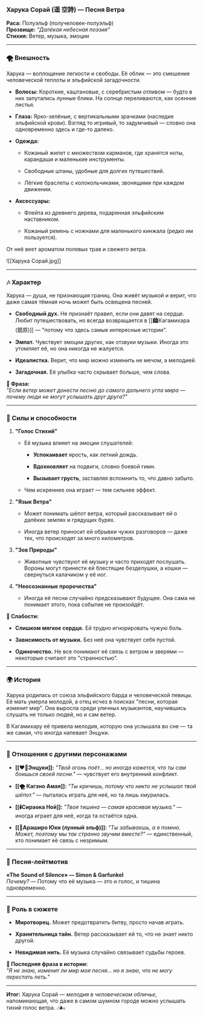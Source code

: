 ### **Харука Сорай (遥 空詩) — Песня Ветра**

**Раса:** Полуэльф (получеловек-полуэльф)  
**Прозвище:** _"Далёкая небесная поэзия"_  
**Стихия:** Ветер, музыка, эмоции

---

### **🌪️ Внешность**

Харука — воплощение легкости и свободы. Её облик — это смешение человеческой теплоты и эльфийской загадочности.

- **Волосы:** Короткие, каштановые, с серебристым отливом — будто в них запутались лунные блики. На солнце переливаются, как осенние листья.
    
- **Глаза:** Ярко-зелёные, с вертикальными зрачками (наследие эльфийской крови). Взгляд то игривый, то задумчивый — словно она одновременно здесь и где-то далеко.
    
- **Одежда:**
    
    - Кожаный жилет с множеством карманов, где хранятся ноты, карандаши и маленькие инструменты.
        
    - Свободные штаны, удобные для долгих путешествий.
        
    - Лёгкие браслеты с колокольчиками, звонящими при каждом движении.
        
- **Аксессуары:**
    
    - Флейта из древнего дерева, подаренная эльфийским наставником.
        
    - Кожаный ремень с ножнами для маленького кинжала (редко им пользуется).
        

От неё веет ароматом полевых трав и свежего ветра.

![[Харука Сорай.jpg]]

---

### **🎶 Характер**

Харука — душа, не признающая границ. Она живёт музыкой и верит, что даже самая тёмная ночь может быть освещена песней.

- **Свободный дух.** Не признаёт правил, если они давят на сердце. Любит путешествовать, но всегда возвращается в [[🏙️Кагамихара (鏡原)]] — "потому что здесь самые интересные истории".
    
- **Эмпат.** Чувствует эмоции других, как отзвуки музыки. Иногда это утомляет её, но она никогда не жалуется.
    
- **Идеалистка.** Верит, что мир можно изменить не мечом, а мелодией.
    
- **Загадочная.** Её улыбка часто скрывает больше, чем слова.
    

**🔹 Фраза:**  
_"Если ветер может донести песню до самого дальнего угла мира — почему люди не могут услышать друг друга?"_

---

### **🎼 Силы и способности**

1. **"Голос Стихий"**
    
    - Её музыка влияет на эмоции слушателей:
        
        - **Успокаивает** ярость, как летний дождь.
            
        - **Вдохновляет** на подвиги, словно боевой гимн.
            
        - **Вызывает грусть**, заставляя вспомнить то, что давно забыто.
            
    - Чем искреннее она играет — тем сильнее эффект.
        
2. **"Язык Ветра"**
    
    - Может понимать шёпот ветра, который рассказывает ей о далёких землях и грядущих бурях.
        
    - Иногда ветер приносит ей обрывки чужих разговоров — даже тех, что происходят за много километров.
        
3. **"Зов Природы"**
    
    - Животные чувствуют её музыку и часто приходят послушать. Вороны могут принести ей блестящие безделушки, а кошки — свернуться калачиком у её ног.
        
4. **"Неосознанные пророчества"**
    
    - Иногда её песни случайно предсказывают будущее. Она сама не понимает этого, пока событие не произойдёт.
        

**🔹 Слабости:**

- **Слишком мягкое сердце.** Ей трудно игнорировать чужую боль.
    
- **Зависимость от музыки.** Без неё она чувствует себя пустой.
    
- **Одиночество.** Не все понимают её связь с ветром и зверями — некоторые считают это "странностью".
    

---

### **🌍 История**

Харука родилась от союза эльфийского барда и человеческой певицы. Её мать умерла молодой, а отец исчез в поисках "песни, которая изменит мир". Она выросла среди уличных музыкантов, научившись слушать не только людей, но и сам ветер.

В Кагамихару её привела мелодия, которую она услышала во сне — та же самая, что иногда напевает Энцуки.

---

### **🤝 Отношения с другими персонажами**

- **[[❤️‍🔥Энцуки]]:** _"Твой огонь поёт... но иногда кажется, что ты сам боишься своей песни."_ — чувствует его внутренний конфликт.
    
- **[[🌪️ Кагэно Амая]]:** _"Ты кричишь, потому что никто не услышал твой шёпот."_ — пыталась играть для неё, но та лишь хмурилась.
    
- **[[🕯️Сираока Ной]]:** _"Твоя тишина — самая красивая музыка."_ — иногда играет для неё, когда та остаётся одна.
    
- **[[🧝Араширо Юки (лунный эльф)]]:** _"Ты забываешь, а я помню. Может, поэтому мы так странно звучим вместе?"_ — единственный, кто понимает её связь с незримым.
    

---

### **🎵 Песня-лейтмотив**

**«The Sound of Silence» — Simon & Garfunkel**  
_Почему?_ — Потому что её музыка — это и голос, и тишина одновременно.

---

### **🌠 Роль в сюжете**

- **Миротворец.** Может предотвратить битву, просто начав играть.
    
- **Хранительница тайн.** Ветер рассказывает ей то, что не знает никто другой.
    
- **Невидимая нить.** Её музыка случайно связывает судьбы героев.
    

**🔹 Последняя фраза в истории:**  
_"Я не знаю, изменит ли мир моя песня... но я знаю, что не могу перестать петь."_

---

**Итог:** Харука Сорай — _мелодия в человеческом обличье_, напоминающая, что даже в самом шумном городе можно услышать тихий голос ветра. 🎶🌬️